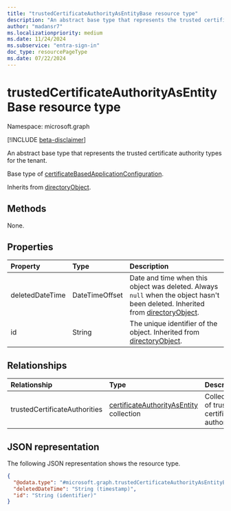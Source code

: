 ```yaml
---
title: "trustedCertificateAuthorityAsEntityBase resource type"
description: "An abstract base type that represents the trusted certificate authority types for the tenant."
author: "madansr7"
ms.localizationpriority: medium
ms.date: 11/24/2024
ms.subservice: "entra-sign-in"
doc_type: resourcePageType
ms.date: 07/22/2024
---
```


# trustedCertificateAuthorityAsEntityBase resource type

Namespace: microsoft.graph

[!INCLUDE [beta-disclaimer](../../includes/beta-disclaimer.md)]

An abstract base type that represents the trusted certificate authority types for the tenant.

Base type of [certificateBasedApplicationConfiguration](../resources/certificatebasedapplicationconfiguration.md).

Inherits from [directoryObject](../resources/directoryobject.md).

## Methods

None.

## Properties

|Property|Type|Description|
|:---|:---|:---|
|deletedDateTime|DateTimeOffset|Date and time when this object was deleted. Always `null` when the object hasn't been deleted. Inherited from [directoryObject](../resources/directoryobject.md).|
|id|String|The unique identifier of the object. Inherited from [directoryObject](../resources/directoryobject.md).|

## Relationships

|Relationship|Type|Description|
|:---|:---|:---|
|trustedCertificateAuthorities|[certificateAuthorityAsEntity](../resources/certificateauthorityasentity.md) collection|Collection of trusted certificate authorities.|

## JSON representation

The following JSON representation shows the resource type.
<!-- {
  "blockType": "resource",
  "keyProperty": "id",
  "@odata.type": "microsoft.graph.trustedCertificateAuthorityAsEntityBase",
  "baseType": "microsoft.graph.directoryObject",
  "openType": false
}
-->
``` json
{
  "@odata.type": "#microsoft.graph.trustedCertificateAuthorityAsEntityBase",
  "deletedDateTime": "String (timestamp)",
  "id": "String (identifier)"
}
```
